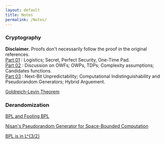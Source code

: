 ```yaml
---
layout: default
title: Notes
permalink: /Notes/
---
```


### Cryptography   
**Disclaimer.** Proofs don't necessarily follow the proof in the original references.  
[Part 01](https://jiyuzhang1994.github.io/CryptoLec01/) : Logistics; Secret, Perfect Security, One-Time Pad.  
[Part 02](https://jiyuzhang1994.github.io/CryptoLec02/) : Discussion on OWFs; OWPs, TDPs; Complexity assumptions; Candidates functions.   
[Part 03](https://jiyuzhang1994.github.io/CryptoLec03/) : Next-Bit Unpredictability; Computational Indistinguishability and Pseudorandom Generators; Hybrid Arguement.

[Goldreich-Levin Theorem](https://jiyuzhang1994.github.io/glthm/)

### Derandomization  

[BPL and Fooling BPL](https://jiyuzhang1994.github.io/derandbpl/)

[Nisan's Pseudorandom Generator for Space-Bounded Computation](https://jiyuzhang1994.github.io/nisanprg/)  

[BPL is in L^{3/2}](https://jiyuzhang1994.github.io/sakszhou/)